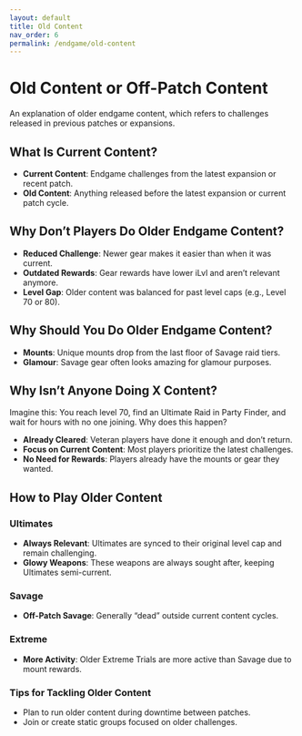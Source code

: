 ```yaml
---  
layout: default  
title: Old Content  
nav_order: 6
permalink: /endgame/old-content  
---  
```


# Old Content or Off-Patch Content  

An explanation of older endgame content, which refers to challenges released in previous patches or expansions.  

## What Is Current Content?  
- **Current Content**: Endgame challenges from the latest expansion or recent patch.  
- **Old Content**: Anything released before the latest expansion or current patch cycle.  

## Why Don’t Players Do Older Endgame Content?  
- **Reduced Challenge**: Newer gear makes it easier than when it was current.  
- **Outdated Rewards**: Gear rewards have lower iLvl and aren’t relevant anymore.  
- **Level Gap**: Older content was balanced for past level caps (e.g., Level 70 or 80).  

## Why Should You Do Older Endgame Content?  
- **Mounts**: Unique mounts drop from the last floor of Savage raid tiers.  
- **Glamour**: Savage gear often looks amazing for glamour purposes.  

## Why Isn’t Anyone Doing X Content?  
Imagine this: You reach level 70, find an Ultimate Raid in Party Finder, and wait for hours with no one joining. Why does this happen?  

- **Already Cleared**: Veteran players have done it enough and don’t return.  
- **Focus on Current Content**: Most players prioritize the latest challenges.  
- **No Need for Rewards**: Players already have the mounts or gear they wanted.  

## How to Play Older Content  

### Ultimates  
- **Always Relevant**: Ultimates are synced to their original level cap and remain challenging.  
- **Glowy Weapons**: These weapons are always sought after, keeping Ultimates semi-current.  

### Savage  
- **Off-Patch Savage**: Generally “dead” outside current content cycles.  

### Extreme  
- **More Activity**: Older Extreme Trials are more active than Savage due to mount rewards.  

### Tips for Tackling Older Content  
- Plan to run older content during downtime between patches.  
- Join or create static groups focused on older challenges.  